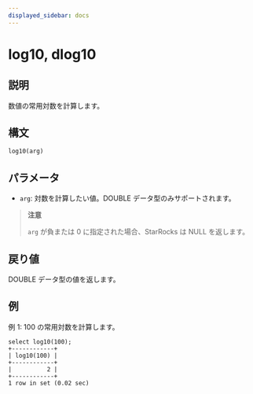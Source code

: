 ```yaml
---
displayed_sidebar: docs
---
```


# log10, dlog10

## 説明

数値の常用対数を計算します。

## 構文

```SQL
log10(arg)
```

## パラメータ

- `arg`: 対数を計算したい値。DOUBLE データ型のみサポートされます。

> **注意**
>
> `arg` が負または 0 に指定された場合、StarRocks は NULL を返します。

## 戻り値

DOUBLE データ型の値を返します。

## 例

例 1: 100 の常用対数を計算します。

```Plain
select log10(100);
+------------+
| log10(100) |
+------------+
|          2 |
+------------+
1 row in set (0.02 sec)
```